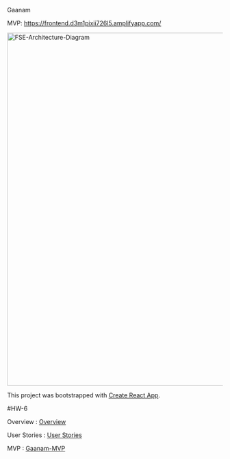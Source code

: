 Gaanam

MVP: https://frontend.d3m1pixii726l5.amplifyapp.com/

<img width="824" alt="FSE-Architecture-Diagram" src="https://github.com/CSCI-5828-S24/team3-Gaanam-project/assets/33839890/cf7ef4f0-b548-4a3f-ae2b-62bd01a3c145">

This project was bootstrapped with [Create React App](https://github.com/facebook/create-react-app).

#HW-6

Overview : [Overview](https://github.com/coloradocollective/5828_S24/wiki/Team-3-:-Gaanam)

User Stories : [User Stories](https://github.com/orgs/CSCI-5828-S24/projects/12)

MVP : [Gaanam-MVP](https://frontend.d3m1pixii726l5.amplifyapp.com/)


